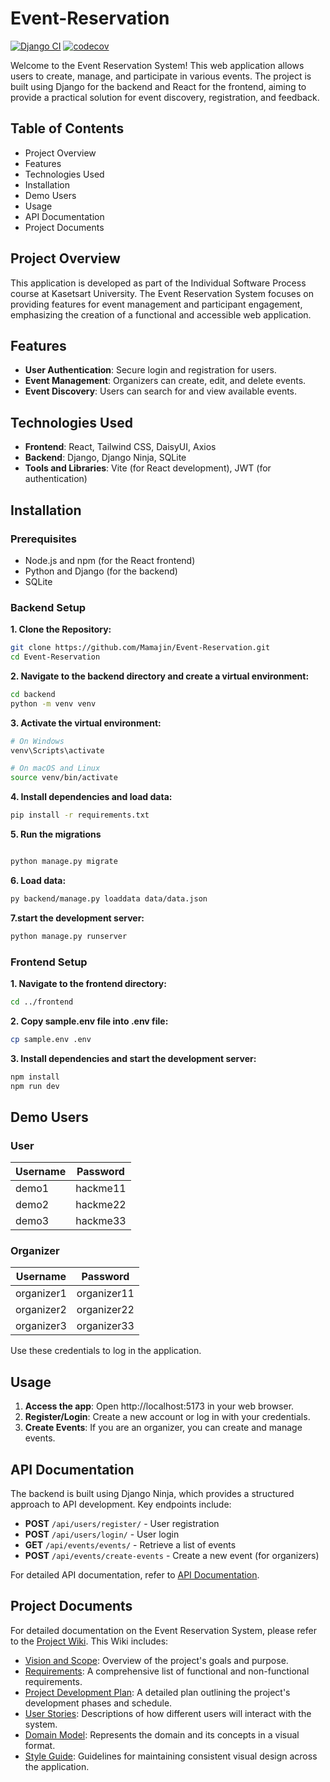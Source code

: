 # Event-Reservation

[![Django CI](https://github.com/Mamajin/Event-Reservation/actions/workflows/django.yml/badge.svg)](https://github.com/Mamajin/Event-Reservation/actions/workflows/django.yml)
[![codecov](https://codecov.io/gh/Mamajin/Event-Reservation/graph/badge.svg?token=UNKZKHCFVV)](https://codecov.io/gh/Mamajin/Event-Reservation)

Welcome to the Event Reservation System! This web application allows users to create, manage, and participate in various events. 
The project is built using Django for the backend and React for the frontend, aiming to provide a practical solution for event discovery, registration, and feedback.

## Table of Contents
- Project Overview
- Features
- Technologies Used
- Installation
- Demo Users
- Usage
- API Documentation
- Project Documents
  
## Project Overview
This application is developed as part of the Individual Software Process course at Kasetsart University. The Event Reservation System focuses on providing features for event management and participant engagement, emphasizing the creation of a functional and accessible web application.

## Features
- **User Authentication**: Secure login and registration for users.
- **Event Management**: Organizers can create, edit, and delete events.
- **Event Discovery**: Users can search for and view available events.
  
## Technologies Used
- **Frontend**: React, Tailwind CSS, DaisyUI, Axios
- **Backend**: Django, Django Ninja, SQLite
- **Tools and Libraries**: Vite (for React development), JWT (for authentication)
  
## Installation
### Prerequisites
- Node.js and npm (for the React frontend)
- Python and Django (for the backend)
- SQLite

### Backend Setup

**1. Clone the Repository:**
```bash
git clone https://github.com/Mamajin/Event-Reservation.git
cd Event-Reservation
```
**2. Navigate to the backend directory and create a virtual environment:**
```bash
cd backend
python -m venv venv
```

**3. Activate the virtual environment:**
```bash
# On Windows
venv\Scripts\activate

# On macOS and Linux
source venv/bin/activate
```


**4. Install dependencies and load data:**
```bash
pip install -r requirements.txt
```
**5. Run the migrations**
```bash

python manage.py migrate
```

**6. Load data:**
```bash
py backend/manage.py loaddata data/data.json
```

**7.start the development server:**
```bash
python manage.py runserver
```
### Frontend Setup

**1. Navigate to the frontend directory:**
```bash
cd ../frontend
```

**2. Copy sample.env file into .env file:**
```bash
cp sample.env .env
```

**3. Install dependencies and start the development server:**
```bash
npm install
npm run dev
```
## Demo Users

### User

| Username | Password  |
|----------|-----------|
| demo1    | hackme11  |
| demo2    | hackme22  |
| demo3    | hackme33  |

### Organizer

| Username     | Password     |
|--------------|--------------|
| organizer1   | organizer11  |
| organizer2   | organizer22  |
| organizer3   | organizer33  |

Use these credentials to log in the application.

## Usage
1. **Access the app**: Open http://localhost:5173 in your web browser.
2. **Register/Login**: Create a new account or log in with your credentials.
3. **Create Events**: If you are an organizer, you can create and manage events.

## API Documentation
The backend is built using Django Ninja, which provides a structured approach to API development. Key endpoints include:

- **POST** `/api/users/register/` - User registration
- **POST** `/api/users/login/` - User login
- **GET** `/api/events/events/` - Retrieve a list of events
- **POST** `/api/events/create-events` - Create a new event (for organizers)

For detailed API documentation, refer to [API Documentation](../../wiki/API-Documentation).

## Project Documents
For detailed documentation on the Event Reservation System, please refer to the [Project Wiki](../../wiki/Home). This Wiki includes:

- [Vision and Scope](../../wiki/Vision%20and%20Scope): Overview of the project's goals and purpose.
- [Requirements](../../wiki/Requirements): A comprehensive list of functional and non-functional requirements.
- [Project Development Plan](../../wiki/Project%20Development%20Plan): A detailed plan outlining the project's development phases and schedule.
- [User Stories](../../wiki/User%20Stories): Descriptions of how different users will interact with the system.
- [Domain Model](../../wiki/Domain%20Model): Represents the domain and its concepts in a visual format.
- [Style Guide](../../wiki/Style%20Guide): Guidelines for maintaining consistent visual design across the application.
